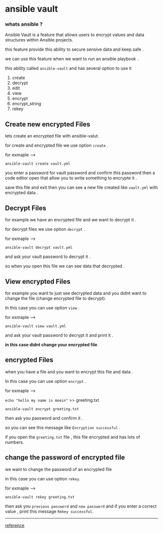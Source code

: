 # ansible vault 

### whats ansible ? 

Ansible Vault is a feature that allows users to encrypt values and data structures within Ansible projects. 

this feature provide this ability to secure sensive data and keep safe  .

we can use this feature when we want to run an ansible playbook .

this ability called `ansible-vault` and has several option to use it 

<ol>
  <li>create</li>
  <li>decrypt</li>
  <li>edit</li>
  <li>view</li>
  <li>encrypt</li>
  <li>encrypt_string</li>
  <li>rekey</li>
</ol>

## Create new encrypted Files

lets create an encrypted file with ansible-valut.

for create and encrypted file we use option `create` .

for exmaple --> 

`ansible-vault create vault.yml`

you enter a password for vault password and confirm this password then a code editor open that allow you to write something to encrypte it .

save this file and exit then you can see a new file created like `vault.yml` with encrypted data .

## Decrypt Files

for example we have an encrypted file and we want to decrypt it .

for decrypt files we use option `decrypt` .

for exmaple --> 

`ansible-vault decrypt vault.yml`

and ask your vault password to decrypt it .

so when you open this file we can see data that decrypted .

## View encrypted Files

for example you want to just see decrypted data and you didnt want to change the file (change encrypted file to decrypt).

In this case you can use option `view` .

for exmaple --> 

`ansible-vault view vault.yml`

and ask your vault password to decrypt it and print it .

**in this case didnt change your encrypted file**.


## encrypted Files

when you have a file and you want to encrypt this file and data .

In this case you can use option `encrypt` .

for exmaple --> 

`echo "hello my name is moein"` >> greeting.txt

`ansible-vault encrypt greeting.txt`

then ask you password and confirm it .

so you can see this message like `Encryption successful` .

if you open the `greeting.txt` file , this file encrypted and has lots of numbers.

## change the password of encrypted file

we want to change the password of an encrypted file 

in this case you can use option `rekey`.

for exmaple --> 

`ansible-vault rekey greeting.txt`

then ask you `previous password` and `new password` and if you enter a correct value , print this message `Rekey successful`.


----

[reference](https://www.digitalocean.com/community/tutorials/how-to-use-vault-to-protect-sensitive-ansible-data)